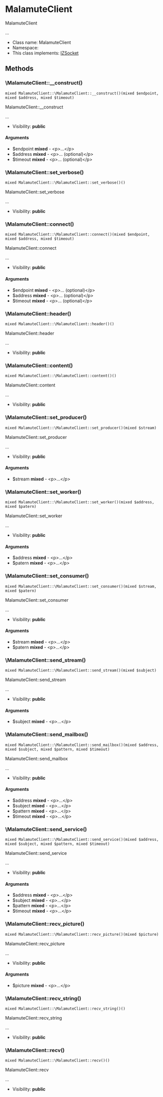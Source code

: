 MalamuteClient
===============

MalamuteClient

...


* Class name: MalamuteClient
* Namespace: 
* This class implements: [IZSocket](IZSocket.md)






Methods
-------


### \MalamuteClient::__construct()

```
mixed MalamuteClient::\MalamuteClient::__construct()(mixed $endpoint, mixed $address, mixed $timeout)
```

MalamuteClient::__construct

...

* Visibility: **public**

#### Arguments

* $endpoint **mixed** - &lt;p&gt;...&lt;/p&gt;
* $address **mixed** - &lt;p&gt;... (optional)&lt;/p&gt;
* $timeout **mixed** - &lt;p&gt;... (optional)&lt;/p&gt;



### \MalamuteClient::set_verbose()

```
mixed MalamuteClient::\MalamuteClient::set_verbose()()
```

MalamuteClient::set_verbose

...

* Visibility: **public**



### \MalamuteClient::connect()

```
mixed MalamuteClient::\MalamuteClient::connect()(mixed $endpoint, mixed $address, mixed $timeout)
```

MalamuteClient::connect

...

* Visibility: **public**

#### Arguments

* $endpoint **mixed** - &lt;p&gt;... (optional)&lt;/p&gt;
* $address **mixed** - &lt;p&gt;... (optional)&lt;/p&gt;
* $timeout **mixed** - &lt;p&gt;... (optional)&lt;/p&gt;



### \MalamuteClient::header()

```
mixed MalamuteClient::\MalamuteClient::header()()
```

MalamuteClient::header

...

* Visibility: **public**



### \MalamuteClient::content()

```
mixed MalamuteClient::\MalamuteClient::content()()
```

MalamuteClient::content

...

* Visibility: **public**



### \MalamuteClient::set_producer()

```
mixed MalamuteClient::\MalamuteClient::set_producer()(mixed $stream)
```

MalamuteClient::set_producer

...

* Visibility: **public**

#### Arguments

* $stream **mixed** - &lt;p&gt;...&lt;/p&gt;



### \MalamuteClient::set_worker()

```
mixed MalamuteClient::\MalamuteClient::set_worker()(mixed $address, mixed $patern)
```

MalamuteClient::set_worker

...

* Visibility: **public**

#### Arguments

* $address **mixed** - &lt;p&gt;...&lt;/p&gt;
* $patern **mixed** - &lt;p&gt;...&lt;/p&gt;



### \MalamuteClient::set_consumer()

```
mixed MalamuteClient::\MalamuteClient::set_consumer()(mixed $stream, mixed $patern)
```

MalamuteClient::set_consumer

...

* Visibility: **public**

#### Arguments

* $stream **mixed** - &lt;p&gt;...&lt;/p&gt;
* $patern **mixed** - &lt;p&gt;...&lt;/p&gt;



### \MalamuteClient::send_stream()

```
mixed MalamuteClient::\MalamuteClient::send_stream()(mixed $subject)
```

MalamuteClient::send_stream

...

* Visibility: **public**

#### Arguments

* $subject **mixed** - &lt;p&gt;...&lt;/p&gt;



### \MalamuteClient::send_mailbox()

```
mixed MalamuteClient::\MalamuteClient::send_mailbox()(mixed $address, mixed $subject, mixed $pattern, mixed $timeout)
```

MalamuteClient::send_mailbox

...

* Visibility: **public**

#### Arguments

* $address **mixed** - &lt;p&gt;...&lt;/p&gt;
* $subject **mixed** - &lt;p&gt;...&lt;/p&gt;
* $pattern **mixed** - &lt;p&gt;...&lt;/p&gt;
* $timeout **mixed** - &lt;p&gt;...&lt;/p&gt;



### \MalamuteClient::send_service()

```
mixed MalamuteClient::\MalamuteClient::send_service()(mixed $address, mixed $subject, mixed $pattern, mixed $timeout)
```

MalamuteClient::send_service

...

* Visibility: **public**

#### Arguments

* $address **mixed** - &lt;p&gt;...&lt;/p&gt;
* $subject **mixed** - &lt;p&gt;...&lt;/p&gt;
* $pattern **mixed** - &lt;p&gt;...&lt;/p&gt;
* $timeout **mixed** - &lt;p&gt;...&lt;/p&gt;



### \MalamuteClient::recv_picture()

```
mixed MalamuteClient::\MalamuteClient::recv_picture()(mixed $picture)
```

MalamuteClient::recv_picture

...

* Visibility: **public**

#### Arguments

* $picture **mixed** - &lt;p&gt;...&lt;/p&gt;



### \MalamuteClient::recv_string()

```
mixed MalamuteClient::\MalamuteClient::recv_string()()
```

MalamuteClient::recv_string

...

* Visibility: **public**



### \MalamuteClient::recv()

```
mixed MalamuteClient::\MalamuteClient::recv()()
```

MalamuteClient::recv

...

* Visibility: **public**


